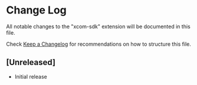 # Change Log

All notable changes to the "xcom-sdk" extension will be documented in this file.

Check [Keep a Changelog](http://keepachangelog.com/) for recommendations on how to structure this file.

## [Unreleased]

- Initial release
